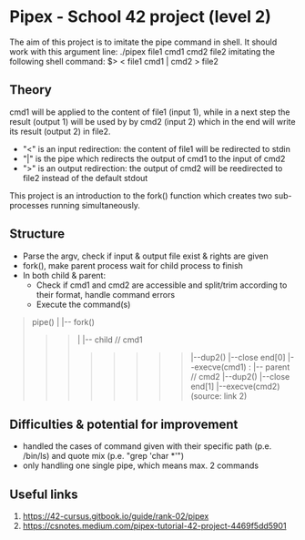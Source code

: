 # Pipex - School 42 project (level 2)
The aim of this project is to imitate the pipe command in shell.
It should work with this argument line: ./pipex file1 cmd1 cmd2 file2 imitating the following shell command: $> < file1 cmd1 | cmd2 > file2

## Theory
cmd1 will be applied to the content of file1 (input 1), while in a next step the result (output 1) will be used by by cmd2 (input 2) which in the end will write its result (output 2) in file2.
- "<" is an input redirection: the content of file1 will be redirected to stdin
- "|" is the pipe which redirects the output of cmd1 to the input of cmd2
- ">" is an output redirection: the output of cmd2 will be reedirected to file2 instead of the default stdout

This project is an introduction to the fork() function which creates two sub-processes running simultaneously.

## Structure
- Parse the argv, check if input & output file exist & rights are given
- fork(), make parent process wait for child process to finish
- In both child & parent:
    - Check if cmd1 and cmd2 are accessible and split/trim according to their format, handle command errors
    - Execute the command(s)

>pipe()
>|
>|-- fork()
>>>|
>>>|-- child // cmd1
>>>>>>>>|--dup2()
>>>>>>>>|--close end[0]
>>>>>>>>|--execve(cmd1)
>>>:
>>>|-- parent // cmd2
>>>>>>>>|--dup2()
>>>>>>>>|--close end[1]
>>>>>>>>|--execve(cmd2)
>(source: link 2)

## Difficulties & potential for improvement
- handled the cases of command given with their specific path (p.e. /bin/ls) and quote mix (p.e. "grep 'char *'")
- only handling one single pipe, which means max. 2 commands

## Useful links
1. https://42-cursus.gitbook.io/guide/rank-02/pipex
2. https://csnotes.medium.com/pipex-tutorial-42-project-4469f5dd5901
